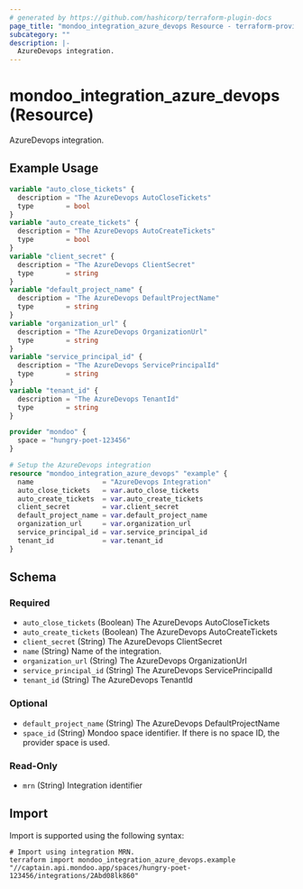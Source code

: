 ```yaml
---
# generated by https://github.com/hashicorp/terraform-plugin-docs
page_title: "mondoo_integration_azure_devops Resource - terraform-provider-mondoo"
subcategory: ""
description: |-
  AzureDevops integration.
---
```


# mondoo_integration_azure_devops (Resource)

AzureDevops integration.

## Example Usage

```terraform
variable "auto_close_tickets" {
  description = "The AzureDevops AutoCloseTickets"
  type        = bool
}
variable "auto_create_tickets" {
  description = "The AzureDevops AutoCreateTickets"
  type        = bool
}
variable "client_secret" {
  description = "The AzureDevops ClientSecret"
  type        = string
}
variable "default_project_name" {
  description = "The AzureDevops DefaultProjectName"
  type        = string
}
variable "organization_url" {
  description = "The AzureDevops OrganizationUrl"
  type        = string
}
variable "service_principal_id" {
  description = "The AzureDevops ServicePrincipalId"
  type        = string
}
variable "tenant_id" {
  description = "The AzureDevops TenantId"
  type        = string
}

provider "mondoo" {
  space = "hungry-poet-123456"
}

# Setup the AzureDevops integration
resource "mondoo_integration_azure_devops" "example" {
  name                 = "AzureDevops Integration"
  auto_close_tickets   = var.auto_close_tickets
  auto_create_tickets  = var.auto_create_tickets
  client_secret        = var.client_secret
  default_project_name = var.default_project_name
  organization_url     = var.organization_url
  service_principal_id = var.service_principal_id
  tenant_id            = var.tenant_id
}
```

<!-- schema generated by tfplugindocs -->
## Schema

### Required

- `auto_close_tickets` (Boolean) The AzureDevops AutoCloseTickets
- `auto_create_tickets` (Boolean) The AzureDevops AutoCreateTickets
- `client_secret` (String) The AzureDevops ClientSecret
- `name` (String) Name of the integration.
- `organization_url` (String) The AzureDevops OrganizationUrl
- `service_principal_id` (String) The AzureDevops ServicePrincipalId
- `tenant_id` (String) The AzureDevops TenantId

### Optional

- `default_project_name` (String) The AzureDevops DefaultProjectName
- `space_id` (String) Mondoo space identifier. If there is no space ID, the provider space is used.

### Read-Only

- `mrn` (String) Integration identifier

## Import

Import is supported using the following syntax:

```shell
# Import using integration MRN.
terraform import mondoo_integration_azure_devops.example "//captain.api.mondoo.app/spaces/hungry-poet-123456/integrations/2Abd08lk860"
```
